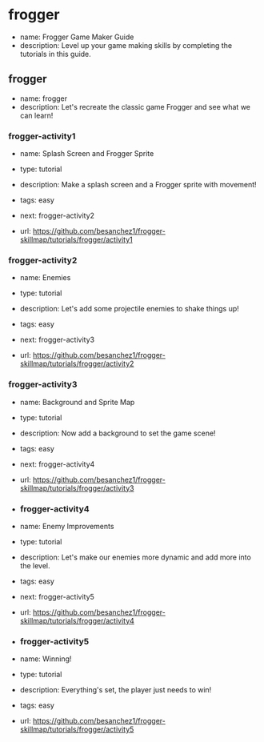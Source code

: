 # frogger
* name: Frogger Game Maker Guide
* description: Level up your game making skills by completing the tutorials in this guide.


## frogger
* name: frogger
* description: Let's recreate the classic game Frogger and see what we can learn!

### frogger-activity1

* name: Splash Screen and Frogger Sprite
* type: tutorial
* description: Make a splash screen and a Frogger sprite with movement!
* tags: easy
* next: frogger-activity2

* url: https://github.com/besanchez1/frogger-skillmap/tutorials/frogger/activity1

### frogger-activity2

* name: Enemies
* type: tutorial
* description: Let's add some projectile enemies to shake things up!
* tags: easy
* next: frogger-activity3

* url: https://github.com/besanchez1/frogger-skillmap/tutorials/frogger/activity2

### frogger-activity3

* name: Background and Sprite Map
* type: tutorial
* description: Now add a background to set the game scene!
* tags: easy
* next: frogger-activity4

* url: https://github.com/besanchez1/frogger-skillmap/tutorials/frogger/activity3

* ### frogger-activity4

* name: Enemy Improvements
* type: tutorial
* description: Let's make our enemies more dynamic and add more into the level.
* tags: easy
* next: frogger-activity5

* url: https://github.com/besanchez1/frogger-skillmap/tutorials/frogger/activity4

* ### frogger-activity5

* name: Winning!
* type: tutorial
* description: Everything's set, the player just needs to win!
* tags: easy

* url: https://github.com/besanchez1/frogger-skillmap/tutorials/frogger/activity5
